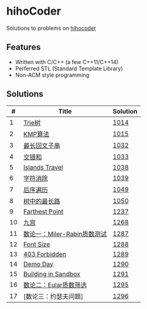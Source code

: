 # hihoCoder

Solutions to problems on [hihocoder](http://hihocoder.com/hiho)

## Features
* Written with C/C++ (a few C++11/C++14)
* Perferred STL (Standard Template Library)
* Non-ACM style programming

## Solutions
| # | Title | Solution |
|---|-------|----------|
|1|[Trie树](http://hihocoder.com/problemset/problem/1014)|[1014](1014)| 
|2|[KMP算法](http://hihocoder.com/problemset/problem/1015)|[1015](1015)| 
|3|[最长回文子串](http://hihocoder.com/problemset/problem/1032)|[1032](1032)| 
|4|[交错和](http://hihocoder.com/problemset/problem/1033)|[1033](1033)| 
|5|[Islands Travel](http://hihocoder.com/problemset/problem/1038)|[1038](1038)| 
|6|[字符消除](http://hihocoder.com/problemset/problem/1039)|[1039](1039)| 
|7|[后序遍历](http://hihocoder.com/problemset/problem/1049)|[1049](1049)| 
|8|[树中的最长路](http://hihocoder.com/problemset/problem/1050)|[1050](1050)| 
|9|[Farthest Point](http://hihocoder.com/problemset/problem/1237)|[1237](1237)| 
|10|[九宫](http://hihocoder.com/problemset/problem/1268)|[1268](1268)| 
|11|[数论一：Miler-Rabin质数测试](http://hihocoder.com/problemset/problem/1287)|[1287](1287)| 
|12|[Font Size](http://hihocoder.com/problemset/problem/1288) |[1288](1288)| 
|13|[403 Forbidden](http://hihocoder.com/problemset/problem/1289) |[1289](1289)| 
|14|[Demo Day](http://hihocoder.com/problemset/problem/1290) |[1290](1290)| 
|15|[Building in Sandbox](http://hihocoder.com/problemset/problem/1291) |[1291](1291)| 
|16|[数论二：Eular质数筛选](http://hihocoder.com/problemset/problem/1295) |[1295](1295)| 
|17|[数论三：约瑟夫问题]|[1296](1296)| 
